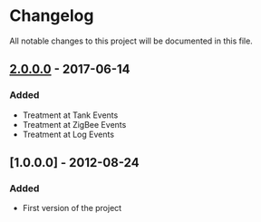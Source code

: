 # Changelog
All notable changes to this project will be documented in this file.

## [2.0.0.0] - 2017-06-14
### Added
- Treatment at Tank Events
- Treatment at ZigBee Events
- Treatment at Log Events

## [1.0.0.0] - 2012-08-24
### Added
- First version of the project

[2.0.0.0]: https://github.com/EZTechBrasil/EZClientCSharp/tree/bf28688fbf0f96751a050b0385be6f9aa370ca6d
